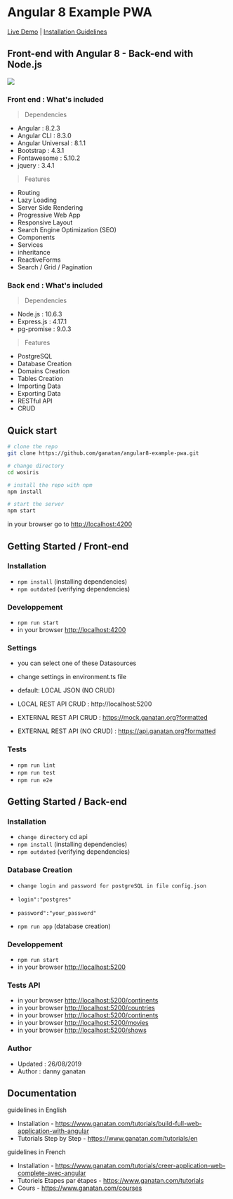 # Angular 8 Example PWA

[Live Demo](https://angular.ganatan.com) | [Installation Guidelines](https://www.ganatan.com/tutorials/progressive-web-app-with-angular)

## Front-end with Angular 8 - Back-end with Node.js
<a target="_blank" href="https://angular.ganatan.com"><img src="https://api.ganatan.org/articles/img/wosiris-live-demo-github.png"/></a>

### Front end : What's included
> Dependencies
- Angular : 8.2.3
- Angular CLI : 8.3.0
- Angular Universal : 8.1.1
- Bootstrap : 4.3.1
- Fontawesome : 5.10.2
- jquery : 3.4.1

> Features
- Routing
- Lazy Loading
- Server Side Rendering
- Progressive Web App
- Responsive Layout
- Search Engine Optimization (SEO)
- Components
- Services
- inheritance
- ReactiveForms
- Search / Grid / Pagination

### Back end : What's included
> Dependencies
- Node.js : 10.6.3
- Express.js : 4.17.1
- pg-promise : 9.0.3

> Features
- PostgreSQL 
- Database Creation
- Domains Creation
- Tables Creation
- Importing Data
- Exporting Data
- RESTful API 
- CRUD

## Quick start

```bash
# clone the repo
git clone https://github.com/ganatan/angular8-example-pwa.git

# change directory
cd wosiris

# install the repo with npm
npm install

# start the server
npm start

```
in your browser go to [http://localhost:4200](http://localhost:4200) 


## Getting Started / Front-end

### Installation
* `npm install` (installing dependencies)
* `npm outdated` (verifying dependencies)

### Developpement
* `npm run start`
* in your browser [http://localhost:4200](http://localhost:4200) 

### Settings
* you can select one of these Datasources

* change settings in environment.ts file 
* default: LOCAL JSON (NO CRUD)
* LOCAL REST API CRUD : http://localhost:5200
* EXTERNAL REST API CRUD : https://mock.ganatan.org?formatted
* EXTERNAL REST API (NO CRUD) : https://api.ganatan.org?formatted

### Tests
* `npm run lint`
* `npm run test`
* `npm run e2e`

## Getting Started / Back-end

### Installation
* `change directory` cd api 
* `npm install` (installing dependencies)
* `npm outdated` (verifying dependencies)

### Database Creation
* `change login and password for postgreSQL in file config.json`
* `login":"postgres"`
* `password":"your_password"`

* `npm run app` (database creation)

### Developpement
* `npm run start`
* in your browser [http://localhost:5200](http://localhost:5200) 

### Tests API
* in your browser [http://localhost:5200/continents](http://localhost:5200/continents) 
* in your browser [http://localhost:5200/countries](http://localhost:5200/countries) 
* in your browser [http://localhost:5200/continents](http://localhost:5200/cities) 
* in your browser [http://localhost:5200/movies](http://localhost:5200/movies) 
* in your browser [http://localhost:5200/shows](http://localhost:5200/shows) 

### Author
* Updated : 26/08/2019
* Author  : danny ganatan

## Documentation

guidelines in English
-  Installation - https://www.ganatan.com/tutorials/build-full-web-application-with-angular
-  Tutorials Step by Step - https://www.ganatan.com/tutorials/en

guidelines in French
- Installation - https://www.ganatan.com/tutorials/creer-application-web-complete-avec-angular
- Tutoriels Etapes par étapes - https://www.ganatan.com/tutorials
- Cours - https://www.ganatan.com/courses
